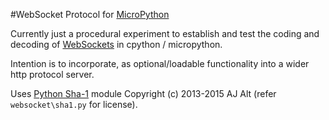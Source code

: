 #WebSocket Protocol for [MicroPython](http://www.micropython.org)

Currently just a procedural experiment to establish and test the coding
and decoding of [WebSockets](https://tools.ietf.org/html/rfc6455) in
cpython / micropython.

Intention is to incorporate, as optional/loadable functionality into a wider 
http protocol server. 

Uses [Python Sha-1](https://github.com/ajalt/python-sha1) module 
Copyright (c) 2013-2015 AJ Alt (refer `websocket\sha1.py` for license). 
